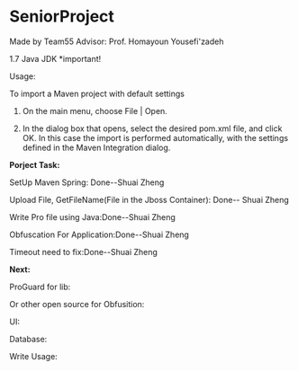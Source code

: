 # SeniorProject
Made by Team55 Advisor: Prof. Homayoun Yousefi'zadeh

1.7 Java JDK *important!

Usage:

To import a Maven project with default settings

1. On the main menu, choose File | Open.

2. In the dialog box that opens, select the desired pom.xml file, and click OK. In this case the import is performed automatically, with the settings defined in the Maven Integration dialog.

 **Porject Task:**

 SetUp Maven Spring: Done--Shuai Zheng

Upload File, GetFileName(File in the Jboss Container): Done--  Shuai Zheng

Write Pro file using Java:Done--Shuai Zheng

Obfuscation For Application:Done--Shuai Zheng

Timeout need to fix:Done--Shuai Zheng

**Next:**


 ProGuard for lib:

 Or other open source for Obfusition:

 UI:

 Database:

 Write Usage:



